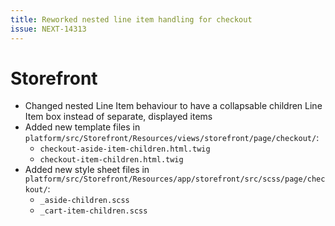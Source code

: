 ```yaml
---
title: Reworked nested line item handling for checkout
issue: NEXT-14313
---
```

# Storefront
*  Changed nested Line Item behaviour to have a collapsable children Line Item box instead of separate, displayed items 
*  Added new template files in `platform/src/Storefront/Resources/views/storefront/page/checkout/`:
    * `checkout-aside-item-children.html.twig`
    * `checkout-item-children.html.twig`
*  Added new style sheet files in `platform/src/Storefront/Resources/app/storefront/src/scss/page/checkout/`:
    * `_aside-children.scss`
    * `_cart-item-children.scss`
